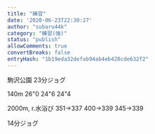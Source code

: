 ```yaml
---
title: "練習"
date: '2020-06-23T22:30:27'
author: "subaru44k"
category: "練習(強)"
status: "publish"
allowComments: true
convertBreaks: false
entryHash: "1b19eda32defab94ab4eb420cde632f2"
---
```

駒沢公園
23分ジョグ

140m
26"0
24"6
24"4

2000m, r.水浴び
351→337
400→339
345→339

14分ジョグ
